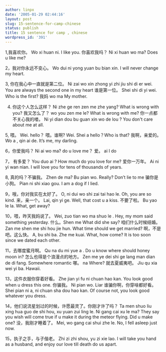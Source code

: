 ```yaml
---
author: linpx
date: '2005-01-29 02:44:16'
layout: post
slug: 15-sentence-for-camp-chinese
status: publish
title: 15 sentence for camp , chinese
wordpress_id: '391'
---
```


1,我喜欢你。 Wo xi huan ni. I like you. 你喜欢我吗？ Ni xi huan wo ma? Does u like me?

2，我对你永远不变心。 Wo dui ni yong yuan bu bian xin. I will never change my heart.

3, 你在我心中一直就是第二位。 Ni zai wo xin zhong yi zhi jiu shi di er wei. You are always
the second one in my heart 谁是第一位。 Shei shi di yi wei. Who is the first? 我妈 wo
ma My mother.

4. 你这个人怎么这样？ Ni zhe ge ren zen me zhe yang? What is wrong with you? 我又怎么了？ wo
you zen me le? What is wrong with me? 你一点都不关心我的喽。 Ni yi dian dou bu guan xin
wo de lou ? You don't care about me at all.

5, 喂。 Wei. hello？ 喂。谁啊? Wei. Shei a hello？Who is that? 我啊，亲爱的。 Wo a , qin ai
de. It’s me, my darling.

6，你爱我吗？ Ni ai wo ma? do u love me？ 爱。 ai I do

7， 有多爱？ You duo ai ? How much do you love for me? 爱你一万年。 Ai ni yi wan nian. I
will love you for tens of thousands of years.

8, 真的吗？不骗我。 Zhen de ma? Bu pian wo. Really? Don’t lie to me 骗你是小狗。 Pian ni shi
xiao gou. I am a dog if I lied.

9，哦，你对我实在太好了。 O, ni dui wo shi zai tai hao le. Oh, you are so kind. 来，亲一个。
Lai, qin yi ge. Well, that cost u a kiss. 不要了啦。 Bu yao le la. What, get away?

10，喂，昨天我妈说了。 Wei, zuo tian wo ma shuo le . Hey, my mom said something
yesterday. 什么。Shen me What did she say? 咱们什么时候结婚。 Zan me shen me shi hou jie
hun. What time should we get married? 啊，不是吧。这么快。 A, bu shi ba. Zhe me kuai.
What, how come? It is too soon since we dated each other.

11，去哪度蜜月啊。 Qu na du mi yue a . Do u know where should honey moon in?
怎么也得是个浪漫点的地方。 Zen me ye dei shi ge lang man dian de di fang. Somewhere
romantic 哪。 na Where? 就去夏威夷吧。 Jiu qu xia wei yi ba. Hawaii.

13，这件衣服你穿着好看。 Zhe jian yi fu ni chuan hao kan. You look good when u dress this
one. 你骗我。 Ni pian wo. Liar 谁骗你啊，你穿啥都好看。 Shei pian ni a, ni chuan sha dou hao
kan. Of course not, you look good whatever you dress.

14，他们说流星划过的时候，许愿最灵了。你刚才许了吗？ Ta men shuo liu xing hua guo de shi hou, xu yuan
zui ling le. Ni gang cai xu le ma? They say you wish will come true if u make
it during the meteor flying. Did u make one? 没，我刚才睡着了。 Mei, wo gang cai shui
zhe le. No, I fell asleep just now.

15，执子之手，与子偕老。 Zhi zi zhi shou, yu zi xie lao. I will take you hand as a
husband, and enjoy our love till death do us apart.

